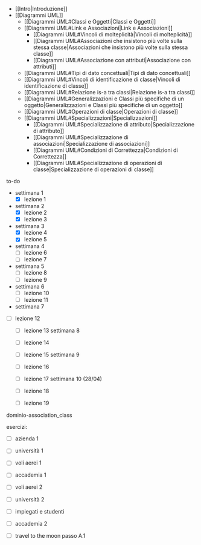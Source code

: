 - [[Intro|Introduzione]]
- [[Diagrammi UML]]
	- [[Diagrammi UML#Classi e Oggetti|Classi e Oggetti]]
	- [[Diagrammi UML#Link e Associazioni|Link e Associazioni]]
		- [[Diagrammi UML#Vincoli di molteplicità|Vincoli di molteplicità]]
		- [[Diagrammi UML#Associazioni che insistono più volte sulla stessa classe|Associazioni che insistono più volte sulla stessa classe]]
		- [[Diagrammi UML#Associazione con attributi|Associazione con attributi]]
	- [[Diagrammi UML#Tipi di dato concettuali|Tipi di dato concettuali]]
	- [[Diagrammi UML#Vincoli di identificazione di classe|Vincoli di identificazione di classe]]
	- [[Diagrammi UML#Relazione is-a tra classi|Relazione is-a tra classi]]
	- [[Diagrammi UML#Generalizzazioni e Classi più specifiche di un oggetto|Generalizzazioni e Classi più specifiche di un oggetto]]
	- [[Diagrammi UML#Operazioni di classe|Operazioni di classe]]
	- [[Diagrammi UML#Specializzazioni|Specializzazioni]]
		- [[Diagrammi UML#Specializzazione di attributo|Specializzazione di attributo]]
		- [[Diagrammi UML#Specializzazione di associazioni|Specializzazione di associazioni]]
		- [[Diagrammi UML#Condizioni di Correttezza|Condizioni di Correttezza]]
		- [[Diagrammi UML#Specializzazione di operazioni di classe|Specializzazione di operazioni di classe]]


to-do
- settimana 1
	- [x] lezione 1
- settimana 2
	- [x] lezione 2
	- [x] lezione 3 
- settimana 3
	- [x] lezione 4
	- [x] lezione 5
- settimana 4
	- [ ] lezione 6
	- [ ] lezione 7
- settimana 5
	- [ ] lezione 8 
	- [ ] lezione 9
- settimana 6 
	- [ ] lezione 10
	- [ ] lezione 11
- settimana 7
- [ ] lezione 12
	- [ ] lezione 13
 settimana 8
	- [ ] lezione 14
	- [ ] lezione 15
 settimana 9
	- [ ] lezione 16
	- [ ] lezione 17
 settimana 10 (28/04)
	- [ ] lezione 18
	- [ ] lezione 19


dominio-association_class

esercizi:
- [ ] azienda 1

- [ ] università 1
- [ ] voli aerei 1

- [ ] accademia 1
- [ ] voli aerei 2

- [ ] università 2
- [ ] impiegati e studenti

- [ ] accademia 2
- [ ] travel to the moon passo A.1